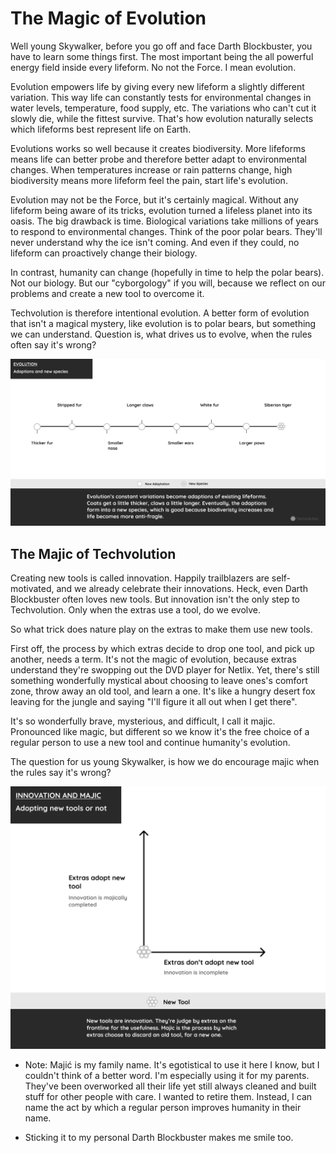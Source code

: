 
# The Magic of Evolution

Well young Skywalker, before you go off and face Darth Blockbuster, you have to learn some things first. The most important being the all powerful energy field inside every lifeform. No not the Force. I mean evolution.

Evolution empowers life by giving every new lifeform a slightly different variation. This way life can constantly tests for environmental changes in water levels, temperature, food supply, etc. The variations who can't cut it slowly die, while the fittest survive. That's how evolution naturally selects which lifeforms best represent life on Earth.

Evolutions works so well because it creates biodiversity. More lifeforms means life can better probe and therefore better adapt to environmental changes. When temperatures increase or rain patterns change, high biodiversity means more lifeform feel the pain, start life's evolution.

Evolution may not be the Force, but it's certainly magical. Without any lifeform being aware of its tricks, evolution turned a lifeless planet into its oasis. The big drawback is time. Biological variations take millions of years to respond to environmental changes. Think of the poor polar bears. They'll never understand why the ice isn't coming. And even if they could, no lifeform can proactively change their biology.

In contrast, humanity can change (hopefully in time to help the polar bears). Not our biology. But our "cyborgology" if you will, because we reflect on our problems and create a new tool to overcome it.

Techvolution is therefore intentional evolution. A better form of evolution that isn't a magical mystery, like evolution is to polar bears, but something we can understand. Question is, what drives us to evolve, when the rules often say it's wrong?

![Wikipedia development](/img\evolution\techvolution-evolution-innovation.png)

## The Majic of Techvolution

Creating new tools is called innovation. Happily trailblazers are self-motivated, and we already celebrate their innovations. Heck, even Darth Blockbuster often loves new tools. But innovation isn't the only step to Techvolution. Only when the extras use a tool, do we evolve.

So what trick does nature play on the extras to make them use new tools.

First off, the process by which extras decide to drop one tool, and pick up another, needs a term. It's not the magic of evolution, because extras understand they're swopping out the DVD player for Netlix. Yet, there's still something wonderfully mystical about choosing to leave ones's comfort zone, throw away an old tool, and learn a one. It's like a hungry desert fox leaving for the jungle and saying "I'll figure it all out when I get there".

It's so wonderfully brave, mysterious, and difficult, I call it majic. Pronounced like magic, but different so we know it's the free choice of a regular person to use a new tool and continue humanity's evolution.

The question for us young Skywalker, is how we do encourage majic when the rules say it's wrong?

![Wikipedia development](/img\evolution\techvolution-majic.png)

* Note: Majić is my family name. It's egotistical to use it here I know, but I couldn't think of a better word. I'm especially using it for my parents. They've been overworked all their life yet still always cleaned and built stuff for other people with care. I wanted to retire them. Instead, I can name the act by which a regular person improves humanity in their name.

* Sticking it to my personal Darth Blockbuster makes me smile too.
